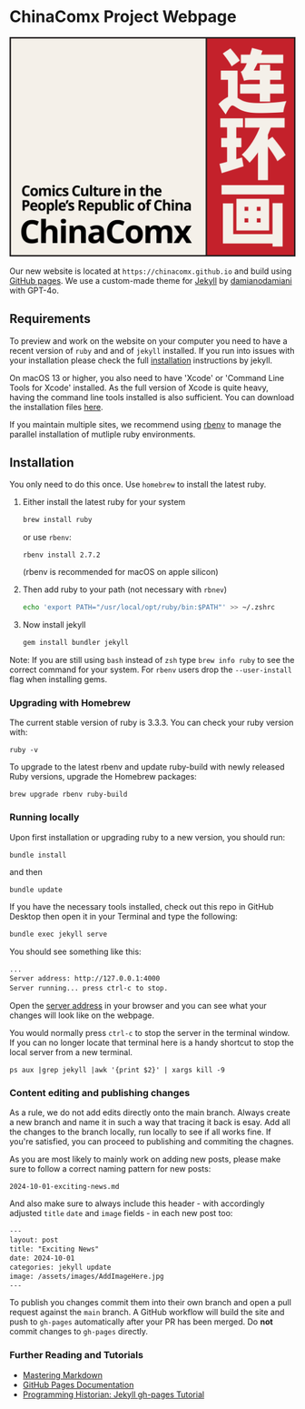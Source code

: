 # ChinaComx Project Webpage
![ChinaComx](https://github.com/chinacomx/chinacomx.github.io/blob/main/assets/images/chinacomx-logo.png)

Our new website is located at `https://chinacomx.github.io` and build using [GitHub pages](https://pages.github.com). We use a custom-made theme for [Jekyll](https://jekyllrb.com/) by [damianodamiani](https://github.com/damianodamiani) with GPT-4o. 

## Requirements
To preview and work on the website on your computer you need to have a recent version of `ruby` and and of `jekyll` installed. If you run into issues with your installation please check the full [installation](https://jekyllrb.com/docs/installation/macos/) instructions by jekyll.

On macOS 13 or higher, you also need to have 'Xcode' or 'Command Line Tools for Xcode' installed. As the full version of Xcode is quite heavy, having the command line tools installed is also sufficient. You can download the installation files [here](https://developer.apple.com/download/all/).

If you maintain multiple sites, we recommend using [rbenv](https://github.com/rbenv/rbenv) to manage the parallel installation of mutliple ruby environments. 

## Installation
You only need to do this once. Use `homebrew` to install the latest ruby.
1.  Either install the latest ruby for your system
    ```zsh
    brew install ruby
    ```
    or use `rbenv`:
    ```shell
    rbenv install 2.7.2
    ```

    (rbenv is recommended for macOS on apple silicon)

1.  Then add ruby to your path (not necessary with `rbnev`)
    ```zsh
    echo 'export PATH="/usr/local/opt/ruby/bin:$PATH"' >> ~/.zshrc
    ```
1.  Now install jekyll
    ```zsh
    gem install bundler jekyll
    ```

Note: If you are still using `bash` instead of `zsh` type `brew info ruby` to see the correct command for your system.
For `rbenv` users drop the `--user-install` flag when installing gems.

### Upgrading with Homebrew
The current stable version of ruby is 3.3.3.  You can check your ruby version with:

```
ruby -v
```

To upgrade to the latest rbenv and update ruby-build with newly released Ruby versions, upgrade the Homebrew packages:

```
brew upgrade rbenv ruby-build
```

### Running locally
Upon first installation or upgrading ruby to a new version, you should run:

```
bundle install
```
and then
```
bundle update
```

If you have the necessary tools installed, check out this repo in GitHub Desktop then open  it in your Terminal and type the following:

```zsh
bundle exec jekyll serve
```

You should see something like this:

```zsh
...
Server address: http://127.0.0.1:4000
Server running... press ctrl-c to stop.
```

Open the [server address](http://127.0.0.1:4000) in your browser and you can see what your changes will look like on the webpage.

You would normally press `ctrl-c` to stop the server in the terminal window. If you can no longer locate that terminal here is a handy shortcut to stop the local server from a new terminal.
```
ps aux |grep jekyll |awk '{print $2}' | xargs kill -9
```

### Content editing and publishing changes
As a rule, we do not add edits directly onto the main branch. Always create a new branch and name it in such a way that tracing it back is esay. Add all the changes to the branch locally, run locally to see if all works fine. If you're satisfied, you can proceed to publishing and commiting the chagnes.

As you are most likely to mainly work on adding new posts, please make sure to follow a correct naming pattern for new posts:

```
2024-10-01-exciting-news.md
```

And also make sure to always include this header - with accordingly adjusted `title` `date` and `image` fields - in each new post too:

```
---
layout: post
title: "Exciting News" 
date: 2024-10-01
categories: jekyll update
image: /assets/images/AddImageHere.jpg
---
```

To publish you changes commit them into their own branch and open a pull request against the `main` branch. A GitHub workflow will build the site and push to `gh-pages` automatically after your PR has been merged. Do **not** commit changes to `gh-pages` directly.

### Further Reading and Tutorials
-   [Mastering Markdown](https://guides.github.com/features/mastering-markdown/)
-   [GitHub Pages Documentation](https://help.github.com/en/github/working-with-github-pages)
-   [Programming Historian: Jekyll gh-pages Tutorial](https://programminghistorian.org/en/lessons/building-static-sites-with-jekyll-github-pages)
